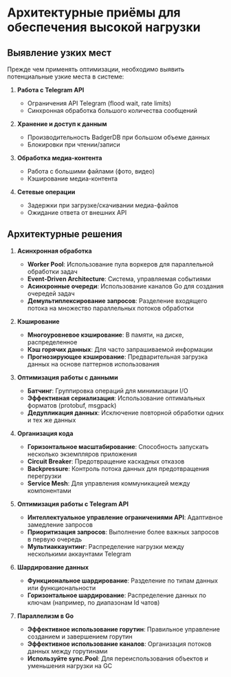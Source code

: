 # Архитектурные приёмы для обеспечения высокой нагрузки

## Выявление узких мест

Прежде чем применять оптимизации, необходимо выявить потенциальные узкие места в системе:

1. **Работа с Telegram API**
   - Ограничения API Telegram (flood wait, rate limits)
   - Синхронная обработка большого количества сообщений

2. **Хранение и доступ к данным**
   - Производительность BadgerDB при большом объеме данных
   - Блокировки при чтении/записи

3. **Обработка медиа-контента**
   - Работа с большими файлами (фото, видео)
   - Кэширование медиа-контента

4. **Сетевые операции**
   - Задержки при загрузке/скачивании медиа-файлов
   - Ожидание ответа от внешних API

## Архитектурные решения

1. **Асинхронная обработка**
   - **Worker Pool**: Использование пула воркеров для параллельной обработки задач
   - **Event-Driven Architecture**: Система, управляемая событиями
   - **Асинхронные очереди**: Использование каналов Go для создания очередей задач
   - **Демультиплексирование запросов**: Разделение входящего потока на множество параллельных потоков обработки

2. **Кэширование**
   - **Многоуровневое кэширование**: В памяти, на диске, распределенное
   - **Кэш горячих данных**: Для часто запрашиваемой информации
   - **Прогнозирующее кэширование**: Предварительная загрузка данных на основе паттернов использования

3. **Оптимизация работы с данными**
   - **Батчинг**: Группировка операций для минимизации I/O
   - **Эффективная сериализация**: Использование оптимальных форматов (protobuf, msgpack)
   - **Дедупликация данных**: Исключение повторной обработки одних и тех же данных

4. **Организация кода**
   - **Горизонтальное масштабирование**: Способность запускать несколько экземпляров приложения
   - **Circuit Breaker**: Предотвращение каскадных отказов
   - **Backpressure**: Контроль потока данных для предотвращения перегрузки
   - **Service Mesh**: Для управления коммуникацией между компонентами

5. **Оптимизация работы с Telegram API**
   - **Интеллектуальное управление ограничениями API**: Адаптивное замедление запросов
   - **Приоритизация запросов**: Выполнение более важных запросов в первую очередь
   - **Мультиаккаунтинг**: Распределение нагрузки между несколькими аккаунтами Telegram

6. **Шардирование данных**
   - **Функциональное шардирование**: Разделение по типам данных или функциональности
   - **Горизонтальное шардирование**: Распределение данных по ключам (например, по диапазонам Id чатов)

7. **Параллелизм в Go**
   - **Эффективное использование горутин**: Правильное управление созданием и завершением горутин
   - **Эффективное использование каналов**: Организация потоков данных между горутинами
   - **Используйте sync.Pool**: Для переиспользования объектов и уменьшения нагрузки на GC